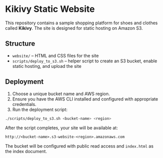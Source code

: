 # Kikivy Static Website

This repository contains a sample shopping platform for shoes and clothes called **Kikivy**. The site is designed for static hosting on Amazon S3.

## Structure

- `website/` – HTML and CSS files for the site
- `scripts/deploy_to_s3.sh` – helper script to create an S3 bucket, enable static hosting, and upload the site

## Deployment

1. Choose a unique bucket name and AWS region.
2. Ensure you have the AWS CLI installed and configured with appropriate credentials.
3. Run the deployment script:

```bash
./scripts/deploy_to_s3.sh <bucket-name> <region>
```

After the script completes, your site will be available at:

```
http://<bucket-name>.s3-website-<region>.amazonaws.com
```

The bucket will be configured with public read access and `index.html` as the index document.

